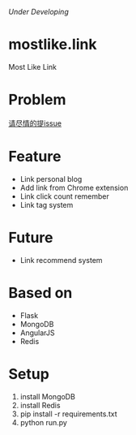 *Under Developing*

# mostlike.link

Most Like Link

# Problem

[请尽情的提issue](https://github.com/everettjf/mostlike.link/issues)

# Feature

- Link personal blog
- Add link from Chrome extension
- Link click count remember
- Link tag system

# Future

- Link recommend system

# Based on

- Flask
- MongoDB
- AngularJS
- Redis

# Setup

1. install MongoDB
2. install Redis
3. pip install -r requirements.txt
4. python run.py

